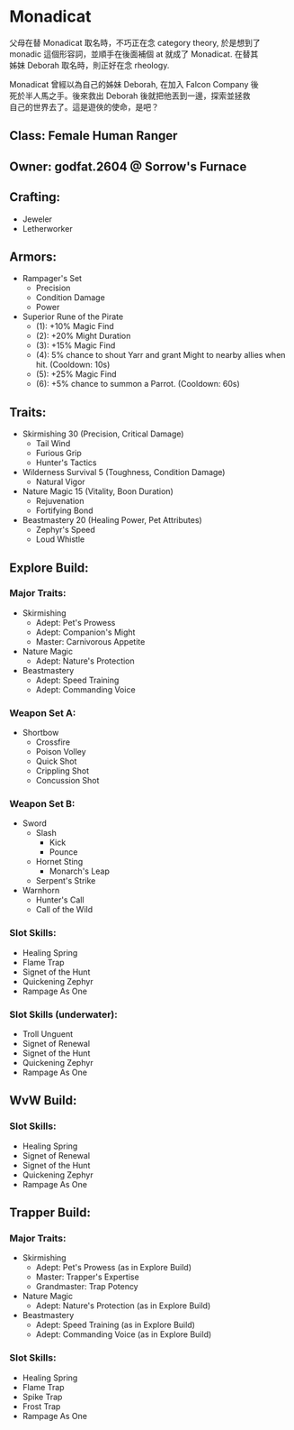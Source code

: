 # Monadicat

父母在替 Monadicat 取名時，不巧正在念 category theory, 於是想到了<br/>
monadic 這個形容詞，並順手在後面補個 at 就成了 Monadicat. 在替其<br/>
姊妹 Deborah 取名時，則正好在念 rheology.

Monadicat 曾經以為自己的姊妹 Deborah, 在加入 Falcon Company 後<br/>
死於半人馬之手。後來救出 Deborah 後就把他丟到一邊，探索並拯救<br/>
自己的世界去了。這是遊俠的使命，是吧？

## Class: Female Human Ranger
## Owner: godfat.2604 @ Sorrow's Furnace

## Crafting:

* Jeweler
* Letherworker

## Armors:

* Rampager's Set
    - Precision
    - Condition Damage
    - Power
* Superior Rune of the Pirate
    - (1): +10% Magic Find
    - (2): +20% Might Duration
    - (3): +15% Magic Find
    - (4): 5% chance to shout Yarr and grant Might to nearby allies when hit.
      (Cooldown: 10s)
    - (5): +25% Magic Find
    - (6): +5% chance to summon a Parrot. (Cooldown: 60s)

## Traits:

* Skirmishing 30 (Precision, Critical Damage)
    - Tail Wind
    - Furious Grip
    - Hunter's Tactics
* Wilderness Survival 5 (Toughness, Condition Damage)
    - Natural Vigor
* Nature Magic 15 (Vitality, Boon Duration)
    - Rejuvenation
    - Fortifying Bond
* Beastmastery 20 (Healing Power, Pet Attributes)
    - Zephyr's Speed
    - Loud Whistle

## Explore Build:

### Major Traits:

* Skirmishing
    - Adept: Pet's Prowess
    - Adept: Companion's Might
    - Master: Carnivorous Appetite
* Nature Magic
    - Adept: Nature's Protection
* Beastmastery
    - Adept: Speed Training
    - Adept: Commanding Voice

### Weapon Set A:

* Shortbow
   - Crossfire
   - Poison Volley
   - Quick Shot
   - Crippling Shot
   - Concussion Shot

### Weapon Set B:

* Sword
    - Slash
        - Kick
        - Pounce
    - Hornet Sting
        - Monarch's Leap
    - Serpent's Strike
* Warnhorn
    - Hunter's Call
    - Call of the Wild

### Slot Skills:

* Healing Spring
* Flame Trap
* Signet of the Hunt
* Quickening Zephyr
* Rampage As One

### Slot Skills (underwater):

* Troll Unguent
* Signet of Renewal
* Signet of the Hunt
* Quickening Zephyr
* Rampage As One

## WvW Build:

### Slot Skills:

* Healing Spring
* Signet of Renewal
* Signet of the Hunt
* Quickening Zephyr
* Rampage As One

## Trapper Build:

### Major Traits:

* Skirmishing
    - Adept: Pet's Prowess (as in Explore Build)
    - Master: Trapper's Expertise
    - Grandmaster: Trap Potency
* Nature Magic
    - Adept: Nature's Protection (as in Explore Build)
* Beastmastery
    - Adept: Speed Training (as in Explore Build)
    - Adept: Commanding Voice (as in Explore Build)

### Slot Skills:

* Healing Spring
* Flame Trap
* Spike Trap
* Frost Trap
* Rampage As One
